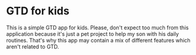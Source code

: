 # GTD for kids

This is a simple GTD app for kids. Please, don't expect too much from this application because it's just a pet project to help my son with his daily routines. That's why this app may contain a mix of different features which aren't related to GTD.

